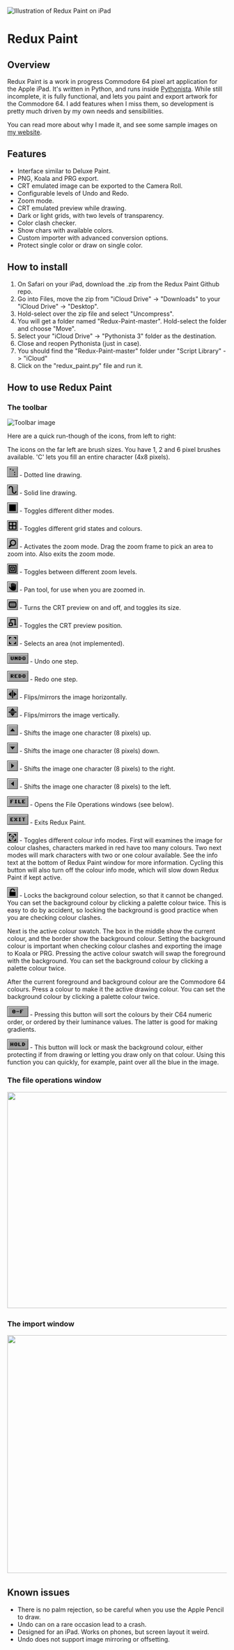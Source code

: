 ![Illustration of Redux Paint on iPad](http://www.superrune.com/tools/images/reduxpaint_starwars.gif)

# Redux Paint

## Overview
 Redux Paint is a work in progress Commodore 64 pixel art application for the Apple iPad. It's written in Python, and runs inside [Pythonista](http://omz-software.com/pythonista/). While still incomplete, it is fully functional, and lets you paint and export artwork for the Commodore 64. I add features when I miss them, so development is pretty much driven by my own needs and sensibilities.
 
 You can read more about why I made it, and see some sample images on [my website](http://www.superrune.com/tools/reduxpaint.php). 
 
## Features
* Interface similar to Deluxe Paint.
* PNG, Koala and PRG export.
* CRT emulated image can be exported to the Camera Roll.
* Configurable levels of Undo and Redo.
* Zoom mode.
* CRT emulated preview while drawing.
* Dark or light grids, with two levels of transparency.
* Color clash checker.
* Show chars with available colors.
* Custom importer with advanced conversion options.
* Protect single color or draw on single color.
 
## How to install
1. On Safari on your iPad, download the .zip from the Redux Paint Github repo.
2. Go into Files, move the zip from "iCloud Drive" -> "Downloads" to your "iCloud Drive" -> "Desktop".
3. Hold-select over the zip file and select "Uncompress".
4. You will get a folder named "Redux-Paint-master". Hold-select the folder and choose "Move".
5. Select your "iCloud Drive" -> "Pythonista 3" folder as the destination.
6. Close and reopen Pythonista (just in case).
7. You should find the "Redux-Paint-master" folder under "Script Library" -> "iCloud"
8. Click on the "redux_paint.py" file and run it.

## How to use Redux Paint
### The toolbar
![Toolbar image](http://www.superrune.com/tools/images/reduxpaint_toolbar.gif)

Here are a quick run-though of the icons, from left to right:

The icons on the far left are brush sizes. You have 1, 2 and 6 pixel brushes available. 'C' lets you fill an entire character (4x8 pixels).

<img src="/icons/tool_dots.png" width="24" height="24"/> - Dotted line drawing.

<img src="/icons/tool_lines.png" width="24" height="24"/> - Solid line drawing.

<img src="/icons/tool_dither_off.png" width="24" height="24"/> - Toggles different dither modes.

<img src="/icons/tool_grid.png" width="24" height="24"/> - Toggles different grid states and colours.

<img src="/icons/tool_zoom.png" width="24" height="24"/> - Activates the zoom mode. Drag the zoom frame to pick an area to zoom into. Also exits the zoom mode.

<img src="/icons/tool_zoomlevel.png" width="24" height="24"/> - Toggles between different zoom levels.

<img src="/icons/tool_pan.png" width="24" height="24"/> - Pan tool, for use when you are zoomed in.

<img src="/icons/tool_preview.png" width="24" height="24"/> - Turns the CRT preview on and off, and toggles its size.

<img src="/icons/tool_preview_position.png" width="24" height="24"/> - Toggles the CRT preview position.

<img src="/icons/tool_selection.png" width="24" height="24"/> - Selects an area (not implemented).

<img src="/icons/tool_undo.png" width="48" height="24"/> - Undo one step.

<img src="/icons/tool_redo.png" width="48" height="24"/> - Redo one step.

<img src="/icons/tool_flipx.png" width="24" height="24"/> - Flips/mirrors the image horizontally.

<img src="/icons/tool_flipy.png" width="24" height="24"/> - Flips/mirrors the image vertically.

<img src="/icons/tool_offset_up.png" width="24" height="24"/> - Shifts the image one character (8 pixels) up.

<img src="/icons/tool_offset_down.png" width="24" height="24"/> - Shifts the image one character (8 pixels) down.

<img src="/icons/tool_offset_right.png" width="24" height="24"/> - Shifts the image one character (8 pixels) to the right.

<img src="/icons/tool_offset_left.png" width="24" height="24"/> - Shifts the image one character (8 pixels) to the left.

<img src="/icons/tool_file.png" width="48" height="24"/> - Opens the File Operations windows (see below).

<img src="/icons/tool_exit.png" width="48" height="24"/> - Exits Redux Paint.

<img src="/icons/tool_charinfo.png" width="24" height="24"/> - Toggles different colour info modes. First will examines the image for colour clashes, characters marked in red have too many colours. Two next modes will mark characters with two or one colour available. See the info text at the bottom of Redux Paint window for more information. Cycling this button will also turn off the colour info mode, which will slow down Redux Paint if kept active.

<img src="/icons/tool_palette_lock_off.png" width="24" height="24"/> - Locks the background colour selection, so that it cannot be changed. You can set the background colour by clicking a palette colour twice. This is easy to do by accident, so locking the background is good practice when you are checking colour clashes.

Next is the active colour swatch. The box in the middle show the current colour, and the border show the background colour. Setting the background colour is important when checking colour clashes and exporting the image to Koala or PRG. Pressing the active colour swatch will swap the foreground with the background. You can set the background colour by clicking a palette colour twice.

After the current foreground and background colour are the Commodore 64 colours. Press a colour to make it the active drawing colour. You can set the background colour by clicking a palette colour twice.

<img src="/icons/tool_palette_numeric.png" width="48" height="24"/> - Pressing this button will sort the colours by their C64 numeric order, or ordered by their luminance values. The latter is good for making gradients.

<img src="/icons/tool_hold_off.png" width="48" height="24"/> - This button will lock or mask the background colour, either protecting if from drawing or letting you draw only on that colour. Using this function you can quickly, for example, paint over all the blue in the image. 


### The file operations window
<img src="http://www.superrune.com/tools/images/reduxpaint_fileoperations.gif" width="577" height="495"/>


### The import window
<img src="http://www.superrune.com/tools/images/reduxpaint_convert.gif" width="680" height="545"/>


## Known issues
* There is no palm rejection, so be careful when you use the Apple Pencil to draw.
* Undo can on a rare occasion lead to a crash.
* Designed for an iPad. Works on phones, but screen layout it weird.
* Undo does not support image mirroring or offsetting.


